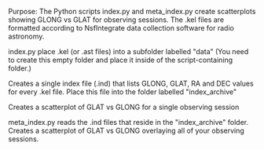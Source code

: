 Purpose: The Python scripts index.py and meta_index.py create scatterplots showing GLONG vs GLAT for observing sessions.
The .kel files are formatted according to NsfIntegrate data collection software for radio astronomy.

index.py
place .kel (or .ast files) into a subfolder labelled "data" (You need to create this empty folder and place it inside of the script-containing folder.)

Creates a single index file (.ind) that lists GLONG, GLAT, RA and DEC values for every .kel file.
Place this file into the folder labelled "index_archive"

Creates a scatterplot of GLAT vs GLONG for a single observing session

meta_index.py
reads the .ind files that reside in the "index_archive" folder.
Creates a scatterplot of GLAT vs GLONG overlaying all of your observing sessions.
